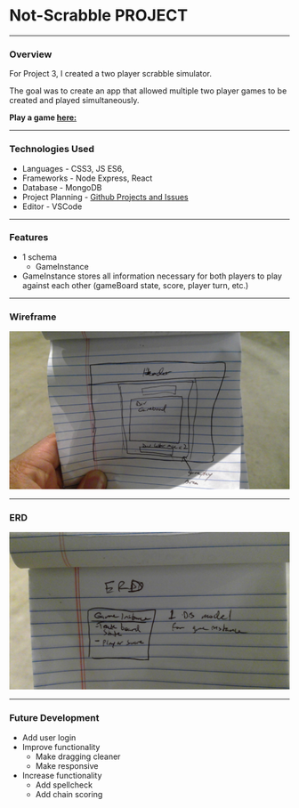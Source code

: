 # Not-Scrabble PROJECT
-----------------------------

### Overview

For Project 3, I created a two player scrabble simulator.

The goal was to create an app that allowed multiple two player games to be created and played simultaneously. 

**Play a game [here:](https://not-scrabble.herokuapp.com/)**

-----------------------------

### Technologies Used

* Languages - CSS3, JS ES6,
* Frameworks - Node Express, React
* Database - MongoDB
* Project Planning - [Github Projects and Issues](https://git.generalassemb.ly/hwilliams13/project-3/projects/1)
* Editor - VSCode

-----------------------------

### Features

* 1 schema
    * GameInstance
* GameInstance stores all information necessary for both players to play against each other (gameBoard state, score, player turn, etc.)

-----------------------------

### Wireframe

![Wireframe](/images/Wireframe.jpg)

-----------------------------

### ERD

![ERD](/images/ERD.jpg)

-----------------------------

### Future Development

* Add user login
* Improve functionality
    * Make dragging cleaner
    * Make responsive
* Increase functionality
    * Add spellcheck
    * Add chain scoring